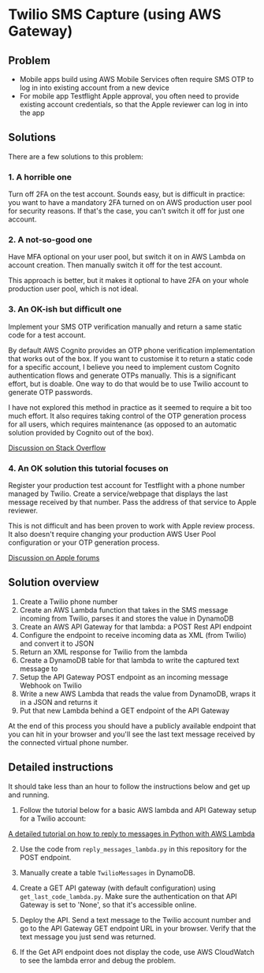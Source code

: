 
Twilio SMS Capture (using AWS Gateway)
======================================

## Problem

- Mobile apps build using AWS Mobile Services often require SMS OTP to log in into existing account from a new device
- For mobile app Testflight Apple approval, you often need to provide existing account credentials, so that the Apple reviewer can log in into the app 

## Solutions

There are a few solutions to this problem: 

### 1. A horrible one 

Turn off 2FA on the test account. Sounds easy, but is difficult in practice: you want to have a mandatory 2FA turned on on AWS production user pool for security reasons. If that's the case, you can't switch it off for just one account. 

### 2. A not-so-good one

Have MFA optional on your user pool, but switch it on in AWS Lambda on account creation. Then manually switch it off for the test account. 

This approach is better, but it makes it optional to have 2FA on your whole production user pool, which is not ideal. 

### 3. An OK-ish but difficult one

Implement your SMS OTP verification manually and return a same static code for a test account. 

By default AWS Cognito provides an OTP phone verification implementation that works out of the box. If you want to customise it to return a static code for a specific account, I believe you need to implement custom Cognito authentication flows and generate OTPs manually. This is a significant effort, but is doable. One way to do that would be to use Twilio account to generate OTP passwords. 

I have not explored this method in practice as it seemed to require a bit too much effort. It also requires taking control of the OTP generation process for all users, which requires maintenance (as opposed to an automatic solution provided by Cognito out of the box). 

[Discussion on Stack Overflow](https://stackoverflow.com/questions/45453416/apple-rejects-app-because-test-account-not-given-as-app-login-via-otp-only)

### 4. An OK solution this tutorial focuses on

Register your production test account for Testflight with a phone number managed by Twilio. Create a service/webpage that displays the last message received by that number. Pass the address of that service to Apple reviewer. 

This is not difficult and has been proven to work with Apple review process. It also doesn't require changing your production AWS User Pool configuration or your OTP generation process. 

[Discussion on Apple forums](https://developer.apple.com/forums/thread/125961)


## Solution overview

1. Create a Twilio phone number 
2. Create an AWS Lambda function that takes in the SMS message incoming from Twilio, parses it and stores the value in DynamoDB
3. Create an AWS API Gateway for that lambda: a POST Rest API endpoint 
4. Configure the endpoint to receive incoming data as XML (from Twilio) and convert it to JSON
5. Return an XML response for Twilio from the lambda 
6. Create a DynamoDB table for that lambda to write the captured text message to 
7. Setup the API Gateway POST endpoint as an incoming message Webhook on Twilio 
8. Write a new AWS Lambda that reads the value from DynamoDB, wraps it in a JSON and returns it 
9. Put that new Lambda behind a GET endpoint of the API Gateway 

At the end of this process you should have a publicly available endpoint that you can hit in your browser and you'll see the last text message received by the connected virtual phone number.


## Detailed instructions

It should take less than an hour to follow the instructions below and get up and running. 

1. Follow the tutorial below for a basic AWS lambda and API Gateway setup for a Twilio account:

[A detailed tutorial on how to reply to messages in Python with AWS Lambda](https://www.twilio.com/docs/sms/tutorials/how-to-receive-and-reply-python-amazon-lambda)

2. Use the code from `reply_messages_lambda.py` in this repository for the POST endpoint. 

3. Manually create a table `TwilioMessages` in DynamoDB.

4. Create a GET API gateway (with default configuration) using `get_last_code_lambda.py`. Make sure the authentication on that API Gateway is set to 'None', so that it's accessible online. 

5. Deploy the API. Send a text message to the Twilio account number and go to the API Gateway GET endpoint URL in your browser. Verify that the text message you just send was returned.

6. If the Get API endpoint does not display the code, use AWS CloudWatch to see the lambda error and debug the problem. 

